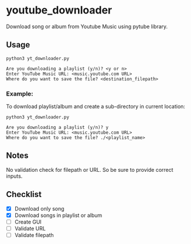# youtube_downloader
Download song or album from Youtube Music using pytube library.

## Usage
```
python3 yt_downloader.py

Are you downloading a playlist (y/n)? <y or n>
Enter YouTube Music URL: <music.youtube.com URL>
Where do you want to save the file? <destination_filepath>
```
### Example:
To download playlist/album and create a sub-directory in current location:
```
python3 yt_downloader.py

Are you downloading a playlist (y/n)? y
Enter YouTube Music URL: <music.youtube.com URL>
Where do you want to save the file? ./<playlist_name>
```

## Notes
No validation check for filepath or URL. So be sure to provide correct inputs.

## Checklist
- [x] Download only song
- [x] Download songs in playlist or album
- [ ] Create GUI
- [ ] Validate URL
- [ ] Validate filepath 
